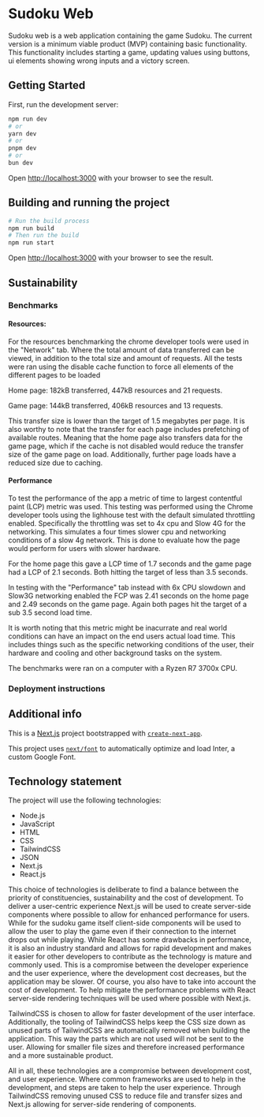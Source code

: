 # Sudoku Web

Sudoku web is a web application containing the game Sudoku.
The current version is a minimum viable product (MVP) containing basic functionality.
This functionality includes starting a game, updating values using buttons,
ui elements showing wrong inputs and a victory screen.




## Getting Started

First, run the development server:

```bash
npm run dev
# or
yarn dev
# or
pnpm dev
# or
bun dev
```

Open [http://localhost:3000](http://localhost:3000) with your browser to see the result.

## Building and running the project
```bash
# Run the build process
npm run build
# Then run the build
npm run start
```

Open [http://localhost:3000](http://localhost:3000) with your browser to see the result.

## Sustainability

### Benchmarks

#### Resources:
For the resources benchmarking the chrome developer tools were used in the "Network" tab. 
Where the total amount of data transferred can be viewed, in addition to the total size and amount
of requests. All the tests were ran using the disable cache function to force all elements of the
different pages to be loaded

Home page:
182kB transferred, 447kB resources and 21 requests.

Game page:
144kB transferred, 406kB resources and 13 requests.

This transfer size is lower than the target of 1.5 megabytes per page. It is also worthy to note that
the transfer for each page includes prefetching of available routes. Meaning that the home page also
transfers data for the game page, which if the cache is not disabled would reduce the transfer size
of the game page on load. Additionally, further page loads have a reduced size due to caching.

#### Performance
To test the performance of the app a metric of time to largest contentful paint (LCP) metric was used.
This testing was performed using the Chrome developer tools using the lighhouse test with the default 
simulated throttling enabled. Specifically the throttling was set to 4x cpu and Slow 4G for the networking. 
This simulates a four times slower cpu and networking conditions of a slow 4g network. 
This is done to evaluate how the page would perform for users with slower hardware.

For the home page this gave a LCP time of 1.7 seconds and the game page had a LCP of 2.1 seconds.
Both hitting the target of less than 3.5 seconds.

In testing with the "Performance" tab instead with 6x CPU slowdown and Slow3G networking enabled the
FCP was 2.41 seconds on the home page and 2.49 seconds on the game page.
Again both pages hit the target of a sub 3.5 second load time.

It is worth noting that this metric might be inacurrate and real world conditions can have an impact
on the end users actual load time. This includes things such as the specific networking conditions of 
the user, their hardware and cooling and other background tasks on the system.

The benchmarks were ran on a computer with a Ryzen R7 3700x CPU.

### Deployment instructions

## Additional info

This is a [Next.js](https://nextjs.org/) project bootstrapped with [`create-next-app`](https://github.com/vercel/next.js/tree/canary/packages/create-next-app).

This project uses [`next/font`](https://nextjs.org/docs/basic-features/font-optimization) to automatically optimize and load Inter, a custom Google Font.

## Technology statement
The project will use the following technologies:
* Node.js
* JavaScript
* HTML
* CSS
* TailwindCSS
* JSON
* Next.js
* React.js

This choice of technologies is deliberate to find a balance between the priority of constituencies,
sustainability and the cost of development. To deliver a user-centric experience Next.js will
be used to create server-side components where possible to allow for enhanced performance
for users. While for the sudoku game itself client-side components will be used to allow the
user to play the game even if their connection to the internet drops out while playing. While
React has some drawbacks in performance, it is also an industry standard and allows for
rapid development and makes it easier for other developers to contribute as the technology
is mature and commonly used. This is a compromise between the developer experience and
the user experience, where the development cost decreases, but the application may be slower.
Of course, you also have to take into account the cost of development. To help mitigate the
performance problems with React server-side rendering techniques will be used where possible
with Next.js.

TailwindCSS is chosen to allow for faster development of the user interface. Additionally, the
tooling of TailwindCSS helps keep the CSS size down as unused parts of TailwindCSS are
automatically removed when building the application. This way the parts which are not used
will not be sent to the user. Allowing for smaller file sizes and therefore increased performance
and a more sustainable product.

All in all, these technologies are a compromise between development cost, and user experience.
Where common frameworks are used to help in the development, and steps are taken to help
the user experience. Through TailwindCSS removing unused CSS to reduce file and transfer
sizes and Next.js allowing for server-side rendering of components.
